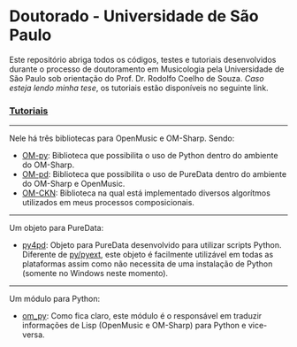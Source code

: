 # Doutorado - Universidade de São Paulo

Este repositório abriga todos os códigos, testes e tutoriais desenvolvidos durante o processo de doutoramento em Musicologia pela Universidade de São Paulo sob orientação do Prof. Dr. Rodolfo Coelho de Souza. *_Caso esteja lendo minha tese_*, os tutoriais estão disponíveis no seguinte link.

### [Tutoriais](https://charlesneimog.notion.site/Tutoriais-adf4b9cab00548359c1d14331c951e1c)

-------------------

Nele há três bibliotecas para OpenMusic e OM-Sharp. Sendo:

* [OM-py](https://github.com/charlesneimog/om-py): Biblioteca que possibilita o uso de Python dentro do ambiente do OM-Sharp.
* [OM-pd](https://github.com/charlesneimog/om-pd): Biblioteca que possibilita o uso de PureData dentro do ambiente do OM-Sharp e OpenMusic.
* [OM-CKN](https://github.com/charlesneimog/OM-CKN): Biblioteca na qual está implementado diversos algorítmos utilizados em meus processos composicionais.

-------------------

Um objeto para PureData:

* [py4pd](https://github.com/charlesneimog/py4pd): Objeto para PureData desenvolvido para utilizar scripts Python. Diferente de [py/pyext](https://github.com/grrrr/py), este objeto é facilmente utilizável em todas as plataformas assim como não necessita de uma instalação de Python (somente no Windows neste momento).

-------------------

Um módulo para Python:

* [om_py](https://github.com/charlesneimog/om_py): Como fica claro, este módulo é o responsável em traduzir informações de Lisp (OpenMusic e OM-Sharp) para Python e vice-versa.
